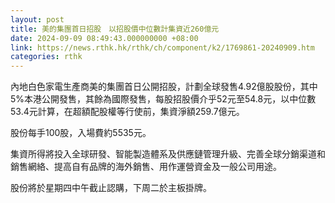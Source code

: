```yaml
---
layout: post
title: 美的集團首日招股　以招股價中位數計集資近260億元
date: 2024-09-09 08:49:43.000000000 +08:00
link: https://news.rthk.hk/rthk/ch/component/k2/1769861-20240909.htm
categories: rthk
---
```


內地白色家電生產商美的集團首日公開招股，計劃全球發售4.92億股股份，其中5%本港公開發售，其餘為國際發售，每股招股價介乎52元至54.8元，以中位數53.4元計算，在超額配股權等行使前，集資淨額259.7億元。

股份每手100股，入場費約5535元。

集資所得將投入全球研發、智能製造體系及供應鏈管理升級、完善全球分銷渠道和銷售網絡、提高自有品牌的海外銷售、用作運營資金及一般公司用途。

股份將於星期四中午截止認購，下周二於主板掛牌。
